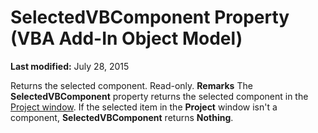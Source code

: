 
# SelectedVBComponent Property (VBA Add-In Object Model)

 **Last modified:** July 28, 2015


Returns the selected component. Read-only.
 **Remarks**
The  **SelectedVBComponent** property returns the selected component in the [Project window](b8bdf64f-5920-1ae9-16d0-b26d09524a30.md). If the selected item in the  **Project** window isn't a component, **SelectedVBComponent** returns **Nothing**.
